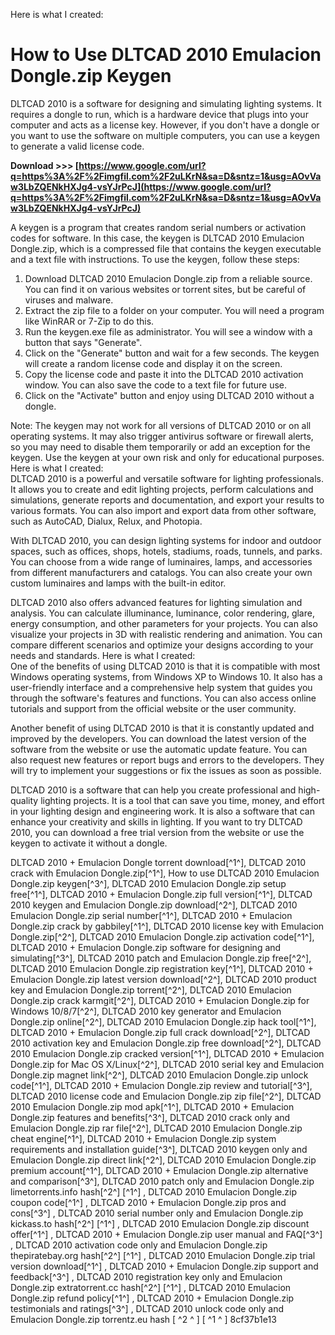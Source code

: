 Here is what I created:  
# How to Use DLTCAD 2010 Emulacion Dongle.zip Keygen
 
DLTCAD 2010 is a software for designing and simulating lighting systems. It requires a dongle to run, which is a hardware device that plugs into your computer and acts as a license key. However, if you don't have a dongle or you want to use the software on multiple computers, you can use a keygen to generate a valid license code.
 
**Download &gt;&gt;&gt; [https://www.google.com/url?q=https%3A%2F%2Fimgfil.com%2F2uLKrN&sa=D&sntz=1&usg=AOvVaw3LbZQENkHXJg4-vsYJrPcJ](https://www.google.com/url?q=https%3A%2F%2Fimgfil.com%2F2uLKrN&sa=D&sntz=1&usg=AOvVaw3LbZQENkHXJg4-vsYJrPcJ)**


 
A keygen is a program that creates random serial numbers or activation codes for software. In this case, the keygen is DLTCAD 2010 Emulacion Dongle.zip, which is a compressed file that contains the keygen executable and a text file with instructions. To use the keygen, follow these steps:
 
1. Download DLTCAD 2010 Emulacion Dongle.zip from a reliable source. You can find it on various websites or torrent sites, but be careful of viruses and malware.
2. Extract the zip file to a folder on your computer. You will need a program like WinRAR or 7-Zip to do this.
3. Run the keygen.exe file as administrator. You will see a window with a button that says "Generate".
4. Click on the "Generate" button and wait for a few seconds. The keygen will create a random license code and display it on the screen.
5. Copy the license code and paste it into the DLTCAD 2010 activation window. You can also save the code to a text file for future use.
6. Click on the "Activate" button and enjoy using DLTCAD 2010 without a dongle.

Note: The keygen may not work for all versions of DLTCAD 2010 or on all operating systems. It may also trigger antivirus software or firewall alerts, so you may need to disable them temporarily or add an exception for the keygen. Use the keygen at your own risk and only for educational purposes.
 Here is what I created:  
DLTCAD 2010 is a powerful and versatile software for lighting professionals. It allows you to create and edit lighting projects, perform calculations and simulations, generate reports and documentation, and export your results to various formats. You can also import and export data from other software, such as AutoCAD, Dialux, Relux, and Photopia.
 
With DLTCAD 2010, you can design lighting systems for indoor and outdoor spaces, such as offices, shops, hotels, stadiums, roads, tunnels, and parks. You can choose from a wide range of luminaires, lamps, and accessories from different manufacturers and catalogs. You can also create your own custom luminaires and lamps with the built-in editor.
 
DLTCAD 2010 also offers advanced features for lighting simulation and analysis. You can calculate illuminance, luminance, color rendering, glare, energy consumption, and other parameters for your projects. You can also visualize your projects in 3D with realistic rendering and animation. You can compare different scenarios and optimize your designs according to your needs and standards.
 Here is what I created:  
One of the benefits of using DLTCAD 2010 is that it is compatible with most Windows operating systems, from Windows XP to Windows 10. It also has a user-friendly interface and a comprehensive help system that guides you through the software's features and functions. You can also access online tutorials and support from the official website or the user community.
 
Another benefit of using DLTCAD 2010 is that it is constantly updated and improved by the developers. You can download the latest version of the software from the website or use the automatic update feature. You can also request new features or report bugs and errors to the developers. They will try to implement your suggestions or fix the issues as soon as possible.
 
DLTCAD 2010 is a software that can help you create professional and high-quality lighting projects. It is a tool that can save you time, money, and effort in your lighting design and engineering work. It is also a software that can enhance your creativity and skills in lighting. If you want to try DLTCAD 2010, you can download a free trial version from the website or use the keygen to activate it without a dongle.
 
DLTCAD 2010 + Emulacion Dongle torrent download[^1^],  DLTCAD 2010 crack with Emulacion Dongle.zip[^1^],  How to use DLTCAD 2010 Emulacion Dongle.zip keygen[^3^],  DLTCAD 2010 Emulacion Dongle.zip setup free[^1^],  DLTCAD 2010 + Emulacion Dongle.zip full version[^1^],  DLTCAD 2010 keygen and Emulacion Dongle.zip download[^2^],  DLTCAD 2010 Emulacion Dongle.zip serial number[^1^],  DLTCAD 2010 + Emulacion Dongle.zip crack by gabbiley[^1^],  DLTCAD 2010 license key with Emulacion Dongle.zip[^2^],  DLTCAD 2010 Emulacion Dongle.zip activation code[^1^],  DLTCAD 2010 + Emulacion Dongle.zip software for designing and simulating[^3^],  DLTCAD 2010 patch and Emulacion Dongle.zip free[^2^],  DLTCAD 2010 Emulacion Dongle.zip registration key[^1^],  DLTCAD 2010 + Emulacion Dongle.zip latest version download[^2^],  DLTCAD 2010 product key and Emulacion Dongle.zip torrent[^2^],  DLTCAD 2010 Emulacion Dongle.zip crack karmgit[^2^],  DLTCAD 2010 + Emulacion Dongle.zip for Windows 10/8/7[^2^],  DLTCAD 2010 key generator and Emulacion Dongle.zip online[^2^],  DLTCAD 2010 Emulacion Dongle.zip hack tool[^1^],  DLTCAD 2010 + Emulacion Dongle.zip full crack download[^2^],  DLTCAD 2010 activation key and Emulacion Dongle.zip free download[^2^],  DLTCAD 2010 Emulacion Dongle.zip cracked version[^1^],  DLTCAD 2010 + Emulacion Dongle.zip for Mac OS X/Linux[^2^],  DLTCAD 2010 serial key and Emulacion Dongle.zip magnet link[^2^],  DLTCAD 2010 Emulacion Dongle.zip unlock code[^1^],  DLTCAD 2010 + Emulacion Dongle.zip review and tutorial[^3^],  DLTCAD 2010 license code and Emulacion Dongle.zip zip file[^2^],  DLTCAD 2010 Emulacion Dongle.zip mod apk[^1^],  DLTCAD 2010 + Emulacion Dongle.zip features and benefits[^3^],  DLTCAD 2010 crack only and Emulacion Dongle.zip rar file[^2^],  DLTCAD 2010 Emulacion Dongle.zip cheat engine[^1^],  DLTCAD 2010 + Emulacion Dongle.zip system requirements and installation guide[^3^],  DLTCAD 2010 keygen only and Emulacion Dongle.zip direct link[^2^],  DLTCAD 2010 Emulacion Dongle.zip premium account[^1^],  DLTCAD 2010 + Emulacion Dongle.zip alternative and comparison[^3^],  DLTCAD 2010 patch only and Emulacion Dongle.zip limetorrents.info hash[^2^] [^1^] ,  DLTCAD 2010 Emulacion Dongle.zip coupon code[^1^] ,  DLTCAD 2010 + Emulacion Dongle.zip pros and cons[^3^] ,  DLTCAD 2010 serial number only and Emulacion Dongle.zip kickass.to hash[^2^] [^1^] ,  DLTCAD 2010 Emulacion Dongle.zip discount offer[^1^] ,  DLTCAD 2010 + Emulacion Dongle.zip user manual and FAQ[^3^] ,  DLTCAD 2010 activation code only and Emulacion Dongle.zip thepiratebay.org hash[^2^] [^1^] ,  DLTCAD 2010 Emulacion Dongle.zip trial version download[^1^] ,  DLTCAD 2010 + Emulacion Dongle.zip support and feedback[^3^] ,  DLTCAD 2010 registration key only and Emulacion Dongle.zip extratorrent.cc hash[^2^] [^1^] ,  DLTCAD 2010 Emulacion Dongle.zip refund policy[^1^] ,  DLTCAD 2010 + Emulacion Dongle.zip testimonials and ratings[^3^] ,  DLTCAD 2010 unlock code only and Emulacion Dongle.zip torrentz.eu hash [ ^2 ^ ] [ ^1 ^ ]
 8cf37b1e13
 
